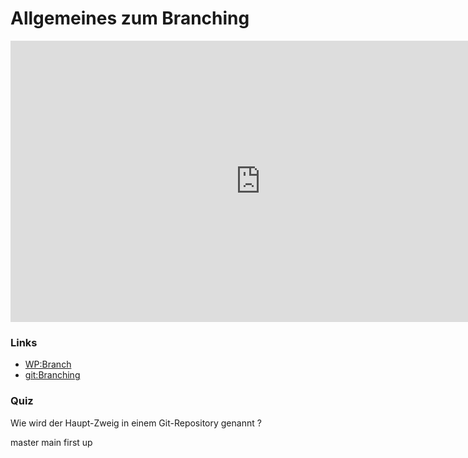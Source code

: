 # Allgemeines zum Branching

<iframe width="800" height="450" src="https://www.youtube-nocookie.com/embed/rvBXmjXqpN8?showinfo=0" frameborder="0" allowfullscreen></iframe>

### Links

* [WP:Branch](https://de.wikipedia.org/wiki/Versionsverwaltung#Branch)
* [git:Branching](https://git-scm.com/book/de/v1/Git-Branching-Was-ist-ein-Branch%3F)

### Quiz

<quiz name="">
    <question>
        <p>Wie wird der Haupt-Zweig in einem Git-Repository genannt ?</p>
        <answer correct>master</answer>
        <answer>main</answer>
        <answer>first</answer>
        <answer>up</answer>
    </question>
</quiz>

